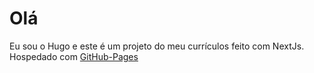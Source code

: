 # Olá

Eu sou o Hugo e este é um projeto do meu currículos feito com NextJs.
Hospedado com [GitHub-Pages](https://github.com/Gammon64/Gammon64.github.io)
